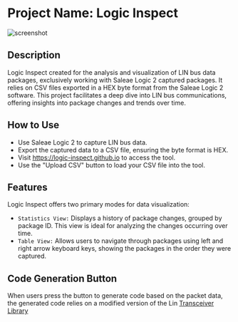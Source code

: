 # Project Name: Logic Inspect

![screenshot](https://github.com/logic-inspect/logic-inspect.github.io/assets/164509556/81e64a38-e41a-4e99-8a4d-e5886c208c10)

## Description
Logic Inspect created for the analysis and visualization of LIN bus data packages, exclusively working with Saleae Logic 2 captured packages. It relies on CSV files exported in a HEX byte format from the Saleae Logic 2 software. This project facilitates a deep dive into LIN bus communications, offering insights into package changes and trends over time.

## How to Use
- Use Saleae Logic 2 to capture LIN bus data.
- Export the captured data to a CSV file, ensuring the byte format is HEX.
- Visit https://logic-inspect.github.io to access the tool.
- Use the "Upload CSV" button to load your CSV file into the tool.

## Features
Logic Inspect offers two primary modes for data visualization:

- `Statistics View:` Displays a history of package changes, grouped by package ID. This view is ideal for analyzing the changes occurring over time.
- `Table View:` Allows users to navigate through packages using left and right arrow keyboard keys, showing the packages in the order they were captured.

## Code Generation Button
When users press the button to generate code based on the packet data, the generated code relies on a modified version of the Lin [Transceiver Library](https://github.com/mestrode/Lin-Transceiver-Library)
